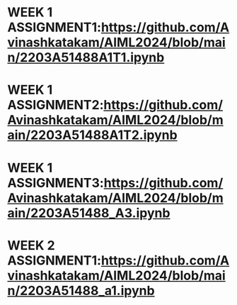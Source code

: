 # WEEK 1 ASSIGNMENT1:https://github.com/Avinashkatakam/AIML2024/blob/main/2203A51488A1T1.ipynb
# WEEK 1 ASSIGNMENT2:https://github.com/Avinashkatakam/AIML2024/blob/main/2203A51488A1T2.ipynb
# WEEK 1 ASSIGNMENT3:https://github.com/Avinashkatakam/AIML2024/blob/main/2203A51488_A3.ipynb
# WEEK 2 ASSIGNMENT1:https://github.com/Avinashkatakam/AIML2024/blob/main/2203A51488_a1.ipynb




